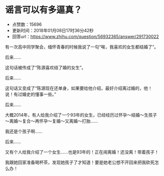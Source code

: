 # 谣言可以有多逼真？
- 点赞数：15696
- 更新时间：2018年01月08日17时36分42秒
- 回答url：https://www.zhihu.com/question/56932365/answer/291730022
<body>
 <p data-pid="ZxZ8o6Fk">有一次高中同学聚会，缅怀青春的时候我说了一句“唉，我喜欢的女生都结婚了”。</p>
 <p data-pid="vqK8l5ej">后来……</p>
 <p data-pid="qOHxxNBB">这句话被传成了“陈源喜欢结了婚的女生”。</p>
 <p data-pid="w-R_FrNt">后来……</p>
 <p data-pid="K-JYGteo">这句话又变成了“陈源现在还单身，如果要给他介绍，最好介绍离过婚的，他！说！有过婚史的懂事一些。”</p>
 <p data-pid="RQpuJfTH">后来……</p>
 <p data-pid="cxDemYu9">大概2014年，有人给我介绍了一个93年的女生，已经经历过怀孕～结婚～生孩子～离婚～复合～再怀孕～复婚～又离婚～打胎……</p>
 <p data-pid="GZqSK2lF">我还是个孩子啊……</p>
 <p data-pid="fvLCnkbD">后来……</p>
 <p data-pid="RHr5zMl9">又有个人给我介绍了一个女生……也是93年的！正在闹离婚！还没离！带着孩子！</p>
 <p data-pid="RiYeh-i9">我跟她回家准备喝杯茶，发现她孩子了才知道！要是她老公想不开回来把我砍死怎么办！</p>
</body>